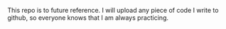 This repo is to future reference. I will upload any piece of code I write to github, so everyone knows that I am always practicing.
